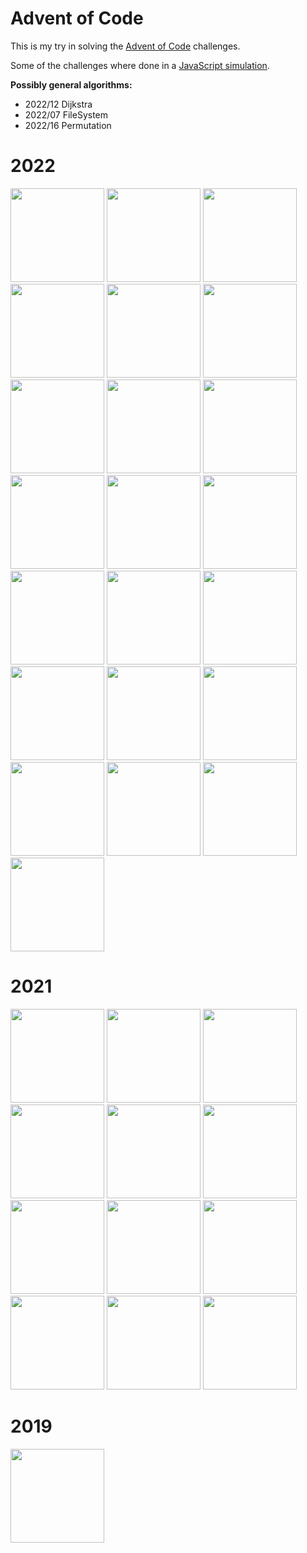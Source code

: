 ﻿# Advent of Code

This is my try in solving the [Advent of Code](https://adventofcode.com) challenges.

Some of the challenges where done in a [JavaScript simulation](https://slothsoft.github.io/advent-of-code/).

**Possibly general algorithms:**

- 2022/12 Dijkstra
- 2022/07 FileSystem
- 2022/16 Permutation




# 2022

<a href="./2022/01"><img src="./Calendar/Tiles/2022/01.svg" width="150px"></a>
<a href="./2022/02"><img src="./Calendar/Tiles/2022/02.svg" width="150px"></a>
<a href="./2022/03"><img src="./Calendar/Tiles/2022/03.svg" width="150px"></a>
<a href="./2022/04"><img src="./Calendar/Tiles/2022/04.svg" width="150px"></a>
<a href="./2022/05"><img src="./Calendar/Tiles/2022/05.svg" width="150px"></a>
<a href="./2022/06"><img src="./Calendar/Tiles/2022/06.svg" width="150px"></a>
<a href="./2022/07"><img src="./Calendar/Tiles/2022/07.svg" width="150px"></a>
<a href="./2022/08"><img src="./Calendar/Tiles/2022/08.svg" width="150px"></a>
<a href="./2022/09"><img src="./Calendar/Tiles/2022/09.svg" width="150px"></a>
<a href="./2022/10"><img src="./Calendar/Tiles/2022/10.svg" width="150px"></a>
<a href="./2022/11"><img src="./Calendar/Tiles/2022/11.svg" width="150px"></a>
<a href="./2022/12"><img src="./Calendar/Tiles/2022/12.svg" width="150px"></a>
<a href="./2022/13"><img src="./Calendar/Tiles/2022/13.svg" width="150px"></a>
<a href="./2022/14"><img src="./Calendar/Tiles/2022/14.svg" width="150px"></a>
<a href="./2022/15"><img src="./Calendar/Tiles/2022/15.svg" width="150px"></a>
<a href="./2022/16"><img src="./Calendar/Tiles/2022/16.svg" width="150px"></a>
<a href="./2022/17"><img src="./Calendar/Tiles/2022/17.svg" width="150px"></a>
<a href="./2022/18"><img src="./Calendar/Tiles/2022/18.svg" width="150px"></a>
<a href="./2022/19"><img src="./Calendar/Tiles/2022/19.svg" width="150px"></a>
<a href="./2022/20"><img src="./Calendar/Tiles/2022/20.svg" width="150px"></a>
<a href="./2022/21"><img src="./Calendar/Tiles/2022/21.svg" width="150px"></a>
<a href="./2022/22"><img src="./Calendar/Tiles/2022/22.svg" width="150px"></a>


# 2021

<a href="./2021/src/test/java/d01"><img src="./Calendar/Tiles/2021/01.svg" width="150px"></a>
<a href="./2021/src/test/java/d02"><img src="./Calendar/Tiles/2021/02.svg" width="150px"></a>
<a href="./2021/src/test/java/d03"><img src="./Calendar/Tiles/2021/03.svg" width="150px"></a>
<a href="./2021/src/test/java/d04"><img src="./Calendar/Tiles/2021/04.svg" width="150px"></a>
<a href="./2021/src/test/kotlin/d05"><img src="./Calendar/Tiles/2021/05.svg" width="150px"></a>
<a href="./2021-06/"><img src="./Calendar/Tiles/2021/06.svg" width="150px"></a>
<a href="./2021/src/test/java/d07"><img src="./Calendar/Tiles/2021/07.svg" width="150px"></a>
<a href="./2021/src/test/java/d08"><img src="./Calendar/Tiles/2021/08.svg" width="150px"></a>
<a href="./2021/src/test/java/d09"><img src="./Calendar/Tiles/2021/09.svg" width="150px"></a>
<a href="./2021/src/test/java/d10"><img src="./Calendar/Tiles/2021/10.svg" width="150px"></a>
<a href="./2021-11/"><img src="./Calendar/Tiles/2021/11.svg" width="150px"></a>
<a href="./2021/src/test/java/d12"><img src="./Calendar/Tiles/2021/12.svg" width="150px"></a>


# 2019

<a href="./2019-20/"><img src="./Calendar/Tiles/2019/20.svg" width="150px"></a>

